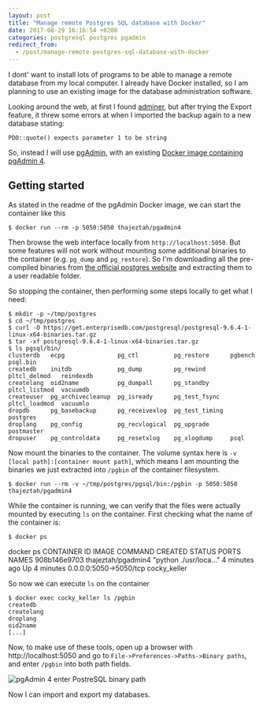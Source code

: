 ```yaml
---
layout: post
title: "Manage remote Postgres SQL database with Docker"
date: 2017-08-29 16:16:54 +0200
categories: postgresql postgres pgadmin
redirect_from:
  - /post/manage-remote-postgres-sql-database-with-docker
---
```


I dont' want to install lots of programs to be able to manage a remote database from my local computer. I already have Docker installed, so I am planning to use an existing image for the database administration software.

Looking around the web, at first I found [adminer](), but after trying the Export feature, it threw some errors at when I imported the backup again to a new database stating:

    PDO::quote() expects parameter 1 to be string

So, instead I will use [pgAdmin](https://www.pgadmin.org/), with an existing [Docker image containing pgAdmin 4](https://github.com/thaJeztah/pgadmin4-docker).

## Getting started

As stated in the readme of the pgAdmin Docker image, we can start the container like this

    $ docker run --rm -p 5050:5050 thajeztah/pgadmin4

Then browse the web interface locally from `http://localhost:5050`. But some features will not work without mounting some additional binaries to the container (e.g. `pg_dump` and `pg_restore`). So I'm downloading all the pre-compiled binaries from [the official postgres website](https://www.enterprisedb.com/download-postgresql-binaries) and extracting them to a user readable folder.

So stopping the container, then performing some steps locally to get what I need:

    $ mkdir -p ~/tmp/postgres
    $ cd ~/tmp/postgres
    $ curl -O https://get.enterprisedb.com/postgresql/postgresql-9.6.4-1-linux-x64-binaries.tar.gz
    $ tar -xf postgresql-9.6.4-1-linux-x64-binaries.tar.gz
    $ ls pgsql/bin/
    clusterdb   ecpg               pg_ctl          pg_restore      pgbench        psql.bin
    createdb    initdb             pg_dump         pg_rewind       pltcl_delmod   reindexdb
    createlang  oid2name           pg_dumpall      pg_standby      pltcl_listmod  vacuumdb
    createuser  pg_archivecleanup  pg_isready      pg_test_fsync   pltcl_loadmod  vacuumlo
    dropdb      pg_basebackup      pg_receivexlog  pg_test_timing  postgres
    droplang    pg_config          pg_recvlogical  pg_upgrade      postmaster
    dropuser    pg_controldata     pg_resetxlog    pg_xlogdump     psql

Now mount the binaries to the container. The volume syntax here is `-v [local path]:[container mount path]`, which means I am mounting the binaries we just extracted into `/pgbin` of the container filesystem.

    $ docker run --rm -v ~/tmp/postgres/pgsql/bin:/pgbin -p 5050:5050 thajeztah/pgadmin4

While the container is running, we can verify that the files were actually mounted by executing `ls` on the container. First checking what the name of the container is:

    $ docker ps
docker ps
    CONTAINER ID        IMAGE                COMMAND                  CREATED             STATUS              PORTS                    NAMES
    908b146e9703        thajeztah/pgadmin4   "python ./usr/loca..."   4 minutes ago       Up 4 minutes        0.0.0.0:5050->5050/tcp   cocky_keller

So now we can execute `ls` on the container

    $ docker exec cocky_keller ls /pgbin
    createdb
    createlang
    droplang
    oid2name
    [...]

Now, to make use of these tools, open up a browser with http://localhost:5050 and go to `File->Preferences->Paths->Binary paths`, and enter `/pgbin` into both path fields.

![pgAdmin 4 enter PostreSQL binary path](https://public.42.fm/1504016039125943576.png)

Now I can import and export my databases.